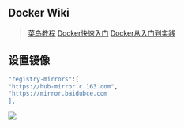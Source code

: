 ## Docker Wiki

> [菜鸟教程](https://www.runoob.com/docker/ubuntu-docker-install.html)
> [Docker快速入门](https://docker.easydoc.net/doc/81170005/cCewZWoN/lTKfePfP)
> [Docker从入门到实践](https://yeasy.gitbook.io/docker\_practice/)

## 设置镜像

```bash
"registry-mirrors":[
"https://hub-mirror.c.163.com",
"https://mirror.baidubce.com
],
```

![](https://images.weserv.nl/?url=https://i0.hdslb.com/bfs/album/9d32e050e1bd65ac64a9df7bf4693556f627cfb7.png)
